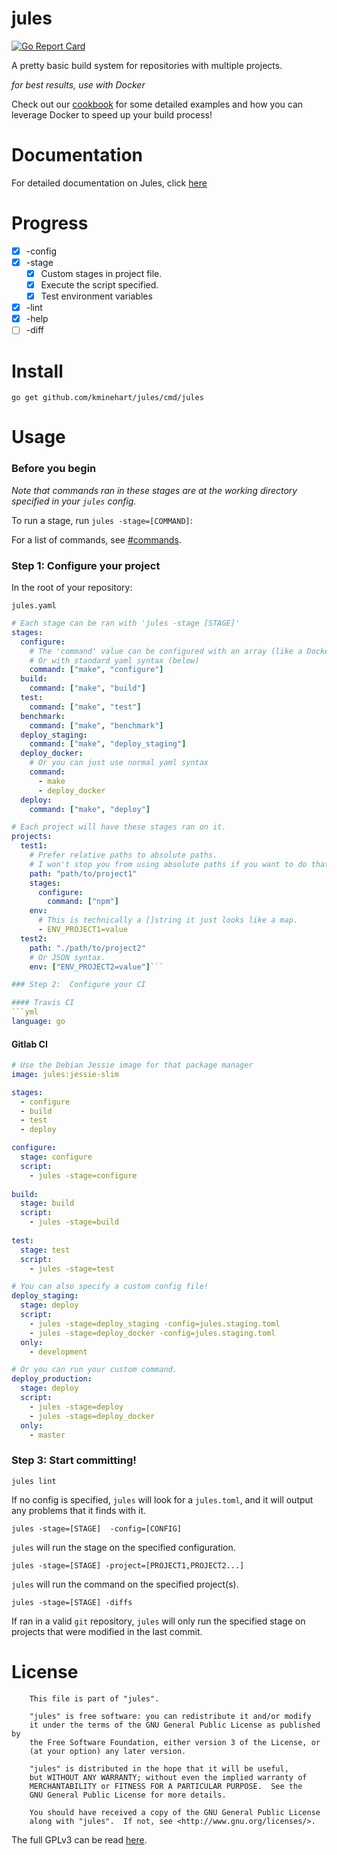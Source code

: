 # jules

[![Go Report Card](https://goreportcard.com/badge/github.com/kminehart/jules)](https://goreportcard.com/report/github.com/kminehart/jules)

A pretty basic build system for repositories with multiple projects.

_for best results, use with Docker_

Check out our [cookbook](#cookbook) for some detailed examples and how you can leverage Docker to speed up your build process!

# Documentation

For detailed documentation on Jules, click [here](http://gojules.io/)

# Progress
* [x] -config
* [x] -stage
  * [x] Custom stages in project file.
  * [x] Execute the script specified.
  * [x] Test environment variables
* [x] -lint
* [x] -help
* [ ] -diff

# Install

```
go get github.com/kminehart/jules/cmd/jules
```

# Usage

### Before you begin

_Note that commands ran in these stages are at the working directory specified in your `jules` config._

To run a stage, run `jules -stage=[COMMAND]`:

For a list of commands, see [#commands](#commands).

### Step 1:  Configure your project

In the root of your repository:

`jules.yaml`

```yaml
# Each stage can be ran with 'jules -stage [STAGE]'
stages:
  configure:
    # The 'command' value can be configured with an array (like a Dockerfile)
    # Or with standard yaml syntax (below)
    command: ["make", "configure"]
  build:
    command: ["make", "build"]
  test:
    command: ["make", "test"]
  benchmark:
    command: ["make", "benchmark"]
  deploy_staging:
    command: ["make", "deploy_staging"]
  deploy_docker:
    # Or you can just use normal yaml syntax
    command: 
      - make
      - deploy_docker
  deploy:
    command: ["make", "deploy"]

# Each project will have these stages ran on it.
projects:
  test1:
    # Prefer relative paths to absolute paths.
    # I won't stop you from using absolute paths if you want to do that though.
    path: "path/to/project1"
    stages:
      configure:
        command: ["npm"]
    env:
      # This is technically a []string it just looks like a map.
      - ENV_PROJECT1=value
  test2:
    path: "./path/to/project2"
    # Or JSON syntax.
    env: ["ENV_PROJECT2=value"]```

### Step 2:  Configure your CI

#### Travis CI
```yml
language: go
```

#### Gitlab CI

```yml
# Use the Debian Jessie image for that package manager
image: jules:jessie-slim

stages:
  - configure
  - build
  - test
  - deploy

configure:
  stage: configure
  script:
    - jules -stage=configure
    
build:
  stage: build
  script:
    - jules -stage=build
    
test:
  stage: test
  script:
    - jules -stage=test

# You can also specify a custom config file!
deploy_staging:
  stage: deploy
  script:
    - jules -stage=deploy_staging -config=jules.staging.toml
    - jules -stage=deploy_docker -config=jules.staging.toml
  only:
    - development

# Or you can run your custom command.
deploy_production:
  stage: deploy
  script:
    - jules -stage=deploy
    - jules -stage=deploy_docker
  only:
    - master
```

### Step 3: Start committing!

```
jules lint
```

If no config is specified, `jules` will look for a `jules.toml`, and it will output any problems that it finds with it.

```
jules -stage=[STAGE]  -config=[CONFIG]
```

`jules` will run the stage on the specified configuration.

```
jules -stage=[STAGE] -project=[PROJECT1,PROJECT2...]
```

`jules` will run the command on the specified project(s).

```
jules -stage=[STAGE] -diffs
```

If ran in a valid `git` repository, `jules` will only run the specified stage on projects that were modified in the last commit. 

# License

```
    This file is part of "jules".

    "jules" is free software: you can redistribute it and/or modify
    it under the terms of the GNU General Public License as published by
    the Free Software Foundation, either version 3 of the License, or
    (at your option) any later version.

    "jules" is distributed in the hope that it will be useful,
    but WITHOUT ANY WARRANTY; without even the implied warranty of
    MERCHANTABILITY or FITNESS FOR A PARTICULAR PURPOSE.  See the
    GNU General Public License for more details.

    You should have received a copy of the GNU General Public License
    along with "jules".  If not, see <http://www.gnu.org/licenses/>.
```

The full GPLv3 can be read [here](LICENSE).
